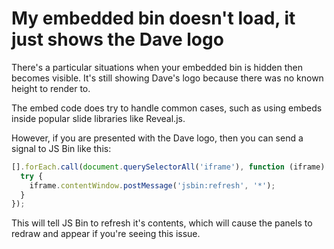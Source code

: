 # My embedded bin doesn't load, it just shows the Dave logo

There's a particular situations when your embedded bin is hidden then becomes
visible. It's still showing Dave's logo because there was no known height to
render to.

The embed code does try to handle common cases, such as using embeds inside
popular slide libraries like Reveal.js.

However, if you are presented with the Dave logo, then you can send a signal to
JS Bin like this:

```js
[].forEach.call(document.querySelectorAll('iframe'), function (iframe) {
  try {
    iframe.contentWindow.postMessage('jsbin:refresh', '*');
  }
});
```

This will tell JS Bin to refresh it's contents, which will cause the panels to
redraw and appear if you're seeing this issue.
